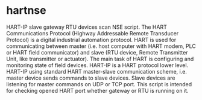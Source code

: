 hartnse
=======

HART-IP slave gateway RTU devices scan NSE script.
The HART Communications Protocol (Highway Addressable Remote Transducer Protocol) is
a digital industrial automation protocol. HART is used for communicating between master 
(i.e. host computer with HART modem, PLC or HART field communicator) and slave (RTU 
device, Remote Transmitter Unit, like transmitter or actuator). The main task of HART
is configuring and monitoring state of field devices. HART-IP is a HART protocol lower 
level. HART-IP using standard HART master-slave communication scheme, i.e. master device 
sends commands to slave devices. Slave devices are listening for master commands on UDP 
or TCP port. This script is intended for checking opened HART port whether gateway or 
RTU is running on it. 
